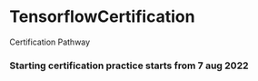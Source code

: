# TensorflowCertification
Certification Pathway


### Starting certification practice starts from 7 aug 2022
